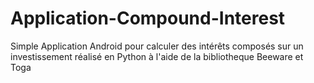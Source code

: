 # Application-Compound-Interest
Simple Application Android pour calculer des intérêts composés sur un investissement réalisé en Python à l'aide de la bibliotheque Beeware et Toga

